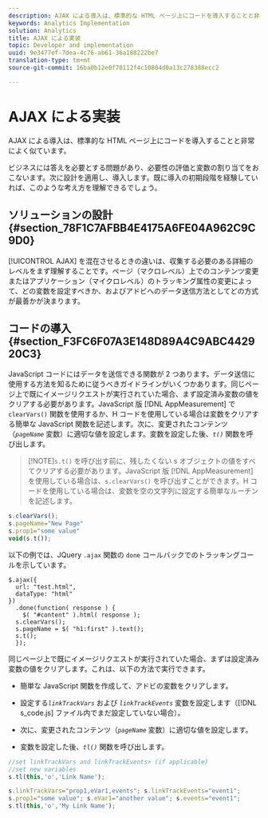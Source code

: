 ```yaml
---
description: AJAX による導入は、標準的な HTML ページ上にコードを導入することと非常によく似ています。
keywords: Analytics Implementation
solution: Analytics
title: AJAX による実装
topic: Developer and implementation
uuid: 9e3477ef-7dea-4c76-ab61-36a188222be7
translation-type: tm+mt
source-git-commit: 16ba0b12e0f70112f4c10804d0a13c278388ecc2

---
```



# AJAX による実装

AJAX による導入は、標準的な HTML ページ上にコードを導入することと非常によく似ています。

ビジネスには答えを必要とする問題があり、必要性の評価と変数の割り当てをおこないます。次に設計を適用し、導入します。既に導入の初期段階を経験していれば、このような考え方を理解できるでしょう。

## ソリューションの設計 {#section_78F1C7AFBB4E4175A6FE04A962C9C9D0}

[!UICONTROL AJAX] を混在させるときの違いは、収集する必要のある詳細のレベルをまず理解することです。ページ（マクロレベル）上でのコンテンツ変更またはアプリケーション（マイクロレベル）のトラッキング属性の変更によって、どの変数を設定すべきか、およびアドビへのデータ送信方法としてどの方式が最善かが決まります。

## コードの導入 {#section_F3FC6F07A3E148D89A4C9ABC442920C3}

JavaScript コードにはデータを送信できる関数が 2 つあります。データ送信に使用する方法を知るために従うべきガイドラインがいくつかあります。同じページ上で既にイメージリクエストが実行されていた場合、まず設定済み変数の値をクリアする必要があります。JavaScript 版 [!DNL AppMeasurement] で `clearVars()` 関数を使用するか、H コードを使用している場合は変数をクリアする簡単な JavaScript 関数を記述します。次に、変更されたコンテンツ（*`pageName`* 変数）に適切な値を設定します。変数を設定した後、*`t()`* 関数を呼び出します。

> [!NOTE]`s.t()` を呼び出す前に、残したくない s オブジェクトの値をすべてクリアする必要があります。JavaScript 版 [!DNL AppMeasurement] を使用している場合は、`s.clearVars()` を呼び出すことができます。H コードを使用している場合は、変数を空の文字列に設定する簡単なルーチンを記述します。

```js
s.clearVars(); 
s.pageName="New Page" 
s.prop1="some value" 
void(s.t());
```

以下の例では、JQuery `.ajax` 関数の `done` コールバックでのトラッキングコールを示しています。

```
$.ajax({ 
  url: "test.html", 
  dataType: "html" 
}) 
  .done(function( response ) { 
    $( "#content" ).html( response ); 
  s.clearVars(); 
  s.pageName = $( "h1:first" ).text(); 
  s.t(); 
  }); 
```

同じページ上で既にイメージリクエストが実行されていた場合、まずは設定済み変数の値をクリアします。これは、以下の方法で実行できます。

* 簡単な JavaScript 関数を作成して、アドビの変数をクリアします。
* 設定する&#x200B;*`linkTrackVars`* および *`linkTrackEvents`* 変数を設定します（[!DNL s_code.js] ファイル内でまだ設定していない場合）。

* 次に、変更されたコンテンツ（*`pageName`* 変数）に適切な値を設定します。
* 変数を設定した後、*`tl()`* 関数を呼び出します。

```js
//set linkTrackVars and linkTrackEvents> (if applicable) 
//set new variables 
s.tl(this,'o','Link Name');
```

```js
s.linkTrackVars="prop1,eVar1,events"; s.linkTrackEvents="event1"; 
s.prop1="some value"; s.eVar1="another value"; s.events="event1"; 
s.tl(this,'o','My Link Name');
```

